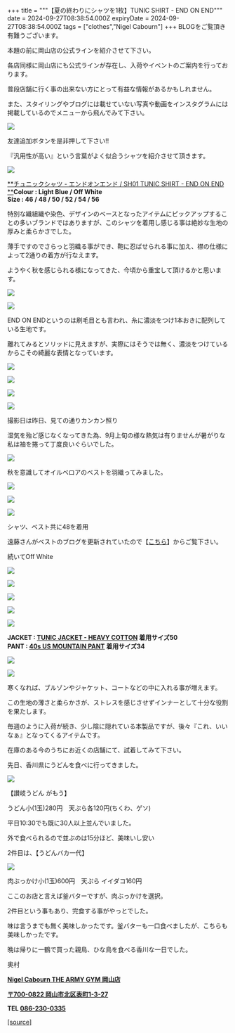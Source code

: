 +++
title = """【夏の終わりにシャツを1枚】TUNIC SHIRT - END ON END"""
date = 2024-09-27T08:38:54.000Z
expiryDate = 2024-09-27T08:38:54.000Z
tags = ["clothes","Nigel Cabourn"]
+++
BLOGをご覧頂き有難うございます。

本題の前に岡山店の公式ラインを紹介させて下さい。

各店同様に岡山店にも公式ラインが存在し、入荷やイベントのご案内を行っております。

普段店舗に行く事の出来ない方にとって有益な情報があるかもしれません。

また、スタイリングやブログには載せていない写真や動画をインスタグラムには掲載しているのでメニューから飛んでみて下さい。

[![](https://cdn.shopify.com/s/files/1/0094/9295/5196/files/C3ACDCAF-AC90-451C-995C-F4581B898E88_480x480.png?v=1636880215)](https://lin.ee/f1BgdWr)

友達追加ボタンを是非押して下さい!!

『﻿汎用性が高い』という言葉がよく似合うシャツを紹介させて頂きます。

![](https://cdn.shopify.com/s/files/1/0094/9295/5196/files/IMG_6303_5bfab367-eab0-4690-bede-74c46cfda93e_480x480.jpg?v=1727416243)

[**チュニックシャツ - エンドオンエンド / SH01 TUNIC SHIRT - END ON END  
**](https://cabourn.jp/products/80491310040)**Colour : Light Blue / Off White  
Size : 46 / 48 / 50 / 52 / 54 / 56**

特別な織組織や染色、デザインのベースとなったアイテムにピックアップすることの多いブランドではありますが、このシャツを着用し感じる事は絶妙な生地の厚みと柔らかさでした。

薄手ですのでさらっと羽織る事ができ、鞄に忍ばせられる事に加え、襟の仕様によって2通りの着方が行なえます。

ようやく秋を感じられる様になってきた、今頃から重宝して頂けるかと思います。

![](https://cdn.shopify.com/s/files/1/0094/9295/5196/files/IMG_4602_360e6dba-5847-42c1-9e47-5574a447be1a_480x480.jpg?v=1727325414)

![](https://cdn.shopify.com/s/files/1/0094/9295/5196/files/IMG_4585_0206767f-8a98-48bd-826c-a49cbd2d57f5_480x480.jpg?v=1727325306)

END ON ENDというのは刷毛目とも言われ、糸に濃淡をつけ1本おきに配列している生地です。

離れてみるとソリッドに見えますが、実際にはそうでは無く、濃淡をつけているからこその綺麗な表情となっています。

![](https://cdn.shopify.com/s/files/1/0094/9295/5196/files/IMG_4583_480x480.jpg?v=1727325414)

![](https://cdn.shopify.com/s/files/1/0094/9295/5196/files/IMG_6294_48ce5419-2c70-4bb7-9ebe-d856dcd8a14e_480x480.jpg?v=1727408804)

![](https://cdn.shopify.com/s/files/1/0094/9295/5196/files/IMG_4623_480x480.jpg?v=1727325414)

![](https://cdn.shopify.com/s/files/1/0094/9295/5196/files/IMG_4636_480x480.jpg?v=1727325414)

撮影日は昨日、見ての通りカンカン照り

湿気を殆ど感じなくなってきた為、9月上旬の様な熱気は有りませんが暑がりな私は袖を捲って丁度良いぐらいでした。

![](https://cdn.shopify.com/s/files/1/0094/9295/5196/files/IMG_6256_480x480.jpg?v=1727327657)

秋を意識してオイルベロアのベストを羽織ってみました。

![](https://cdn.shopify.com/s/files/1/0094/9295/5196/files/IMG_4527_480x480.jpg?v=1727325401)

![](https://cdn.shopify.com/s/files/1/0094/9295/5196/files/IMG_4536_500ef0a9-9ad7-4945-b44a-782fe96a2291_480x480.jpg?v=1727325401)

![](https://cdn.shopify.com/s/files/1/0094/9295/5196/files/IMG_4569_0847d813-d91f-4f51-a3ed-b345473996bb_480x480.jpg?v=1727325401)

シャツ、ベスト共に48を着用

遠藤さんがベストのブログを更新されていたので【[こちら](https://cabourn.jp/blogs/shop-info/flagship20240927)】からご覧下さい。

続いてOff White

![](https://cdn.shopify.com/s/files/1/0094/9295/5196/files/IMG_4811_a9489b27-5fc5-42e2-8a56-200dbdf35a68_480x480.jpg?v=1727339187)

![](https://cdn.shopify.com/s/files/1/0094/9295/5196/files/IMG_4820_480x480.jpg?v=1727339188)

![](https://cdn.shopify.com/s/files/1/0094/9295/5196/files/IMG_4849_480x480.jpg?v=1727339187)

**![](https://cdn.shopify.com/s/files/1/0094/9295/5196/files/IMG_6262_e849a5f2-1950-4bbe-823d-09b7129b41e8_480x480.jpg?v=1727332830)**

![](https://cdn.shopify.com/s/files/1/0094/9295/5196/files/IMG_4923_d881e3ba-1226-4150-8324-2cf129b06b68_480x480.jpg?v=1727340095)

**JACKET : [TUNIC JACKET - HEAVY COTTON](https://cabourn.jp/products/80491380030) 着用サイズ50**  
**PANT : [40s US MOUNTAIN PANT](https://cabourn.jp/products/80490050010?_pos=18&_fid=5bc970e4d&_ss=c) 着用サイズ34**

![](https://cdn.shopify.com/s/files/1/0094/9295/5196/files/IMG_4952_38711116-ab3c-4511-9334-097997d74c7c_480x480.jpg?v=1727340095)

![](https://cdn.shopify.com/s/files/1/0094/9295/5196/files/IMG_5000_480x480.jpg?v=1727340094)

寒くなれば、ブルゾンやジャケット、コートなどの中に入れる事が増えます。

この生地の薄さと柔らかさが、ストレスを感じさせずインナーとして十分な役割を果たします。

毎週のように入荷が続き、少し陰に隠れている本製品ですが、後々『これ、いいなぁ』となってくるアイテムです。

在庫のある今のうちにお近くの店舗にて、試着してみて下さい。

先日、香川県にうどんを食べに行ってきました。

![](https://cdn.shopify.com/s/files/1/0094/9295/5196/files/IMG_6166_07ad264d-9ae8-4010-814f-201953691898_480x480.jpg?v=1727408772)

【讃岐うどん がもう】

うどん小(1玉)280円　天ぷら各120円(ちくわ、ゲソ)

平日10:30でも既に30人以上並んでいました。

外で食べられるので並ぶのは15分ほど、美味いし安い

2件目は、【うどんバカ一代】

![](https://cdn.shopify.com/s/files/1/0094/9295/5196/files/IMG_6167_696bc6c6-3d64-4b87-94aa-ea1b9e93872a_480x480.jpg?v=1727422468)

肉ぶっかけ小(1玉)600円　天ぷら イイダコ160円

ここのお店と言えば釜バターですが、肉ぶっかけを選択。

2件目という事もあり、完食する事がやっとでした。

味は言うまでも無く美味しかったです。釜バターも一口食べましたが、こちらも美味しかったです。

晩は帰りに一鶴で買った親鳥、ひな鳥を食べる香川な一日でした。

奥村

**[Nigel Cabourn THE ARMY GYM 岡山店](http://www.cabourn.jp/okayama/ "Okayama Map")**

**[〒700-0822 岡山市北区表町1-3-27](http://www.cabourn.jp/okayama/#shop_info_access_wrap "Okayama ShopDetail")**

**TEL [086-230-0335](tel:0862300335 "Okayama Phone")**

[[source]](https://cabourn.jp/blogs/shop-info/okayama20240927)
